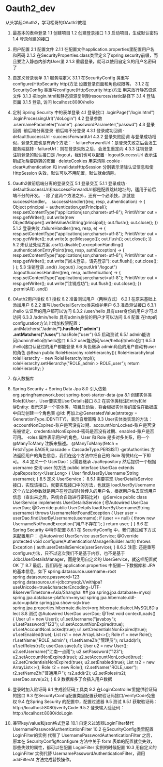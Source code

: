 # Oauth2_dev
从头学起OAuth2，学习松哥的OAuth2教程

1. 最基本的表单登录
    1.1 创建项目
    1.2 创建登录接口
    1.3 启动项目，生成默认密码
    1.4 登录创建的接口

2. 用户配置
    2.1 配置文件
        2.1.1 在配置文件application.properties里配置用户名和密码
        2.1.2 在SecurityProperties.class类里定义了spring.security前缀，而且要注入静态内部内User里
        2.1.3 重启登录，就可以使用自定义的用户名密码了
        
3. 自定义登录表单
    3.1 服务端定义
        3.1.1 在SecurityConfig 类重写configure(HttpSecurity http)方法
              设置登录页面和角色权限等。
        3.1.2 在SecurityConfig 类重写configure(HttpSecurity http)方法
              用来放行静态资源文件
        3.1.3 把login.html和静态资源复制到resources/static路径下
        3.1.4 登陆页面
        3.1.5 登录, 访问 localhost:8080/hello

4. 定制 Spring Security 中的表单登录
    4.1 登录接口
        .loginPage("/login.html")
        .loginProcessingUrl("/doLogin")
    4.2 登录参数
        .usernameParameter("name")
        .passwordParameter("passwd")
    4.3 登录回调
        ·前后端分离登录
        ·前后端不分登录
        4.3.1 登录成功回调
              · defaultSuccessUrl
              · successForwardUrl
        4.3.2 登录失败回调
              与登录成功相似，登录失败也是有两个方法：
              · failureForwardUrl：是登录失败之后会发生服务端跳转
              · failureUrl：则在登录失败之后，会发生重定向
        4.3.3 注销登录
              注销登录的默认接口是 /logout，我们也可以配置
              · logoutSuccessUrl 表示注销成功后要跳转的页面
              · deleteCookies 用来清除 cookie
              · clearAuthentication 和 invalidateHttpSession 分别表示清除认证信息和使 HttpSession 失效，默认可以不用配置，默认就会清除。
                            
5. Oauth2做前后端分离的登录交互
    5.1 登录交互
        5.1.1 登录成功
              · defaultSuccessUrl和successForwardUrl都是配置跳转地址的，适用于前后端不分的开发。
              · 除了这两个方法之外，还有一个必杀技，那就是 successHandler。
               .successHandler((req, resp, authentication) -> {
                   Object principal = authentication.getPrincipal();
                   resp.setContentType("application/json;charset=utf-8");
                   PrintWriter out = resp.getWriter();
                   out.write(new ObjectMapper().writeValueAsString(principal));
                   out.flush();
                   out.close();
               })                   
        5.1.2 登录失败
              .failureHandler((req, resp, e) -> {
                  resp.setContentType("application/json;charset=utf-8");
                  PrintWriter out = resp.getWriter();
                  out.write(e.getMessage());
                  out.flush();
                  out.close();
              })  
    5.2 未认证处理方案
        .csrf().disable().exceptionHandling()
        .authenticationEntryPoint((req, resp, authException) -> {
                    resp.setContentType("application/json;charset=utf-8");
                    PrintWriter out = resp.getWriter();
                    out.write("尚未登录，请先登录");
                    out.flush();
                    out.close();
                }
        );
    5.3 注销登录
        .and()
        .logout()
        .logoutUrl("/logout")
        .logoutSuccessHandler((req, resp, authentication) -> {
            resp.setContentType("application/json;charset=utf-8");
            PrintWriter out = resp.getWriter();
            out.write("注销成功");
            out.flush();
            out.close();
        })
        .permitAll()
        .and()

6. OAuth2用户授权
    6.1 授权
    6.2 准备测试用户（两种方式）
        6.2.1 在原来基础上添加用户
        6.2.2 重写UserDetailService类来维护用户
    6.3 准备测试接口
        6.3.1 /hello 认证后的用户都可以访问
        6.3.2 /user/hello 具有user身份的用户才可以访问
        6.3.3 /admin/hello 具有admin身份的用户才可以访问
    6.4 配置
        在http的configuration方法上增加权限配置：
            .antMatchers("/admin/**").hasRole("admin")
            .antMatchers("/user/**").hasRole("user")
    6.5 启动测试
        6.5.1 admin能访问/admin/hello和/hello接口
        6.5.2 user能访问/user/hello和/hello接口
        6.5.3 /hello接口认证过的用户都能登录
    6.6 角色继承
        admin角色的用户自动有user的角色
        @Bean
        public RoleHierarchy roleHierarchy(){
            RoleHierarchyImpl roleHierarchy = new RoleHierarchyImpl();
            roleHierarchy.setHierarchy("ROLE_admin > ROLE_user");
            return roleHierarchy;
        }

7. 存入数据库

8. Spring Security + Spring Data Jpa
    8.0 引入依赖
        <dependency>
            <groupId>org.springframework.boot</groupId>
            <artifactId>spring-boot-starter-data-jpa</artifactId>
        </dependency>
    8.1 创建实体类Role和User，User要实现UserDetails接口
    8.2 在实体类标注Entity和Id
        @Entity: 表示这是一个实体类，项目启动后，将会根据实体类的属性在数据库中自动创建一个角色表
        @Id: 再加上@GeneratedValue(strategy = GenerationType.IDENTITY)，表示自增策略
    8.3 User实体类实现的方法：
        ·accountNonExpired-账户是否没有过期、accountNonLocked-账户是否没有被锁定、credentialsNonExpired-密码是否没有过期、enabled-账户是否可用。
        ·roles 属性表示用户的角色，User 和 Role 是多对多关系，用一个 @ManyToMany 注解来描述。
          @ManyToMany(fetch = FetchType.EAGER,cascade = CascadeType.PERSIST)
        ·getAuthorities 方法返回用户的角色信息，我们在这个方法中把自己的 Role 稍微转化一下即可。
    8.4 定义一个 UserDao：只需要继承 JpaRepository 然后提供一个根据 username 查询 user 的方法
        public interface UserDao extends JpaRepository<User,Long> {
            User findUserByUsername(String username);
        }
    8.5 定义 UserService：
        8.5.1 需要实现 UserDetailsService 接口，实现该接口，就要实现接口中的方法，也就是 loadUserByUsername
              这个方法的参数就是用户在登录的时候传入的用户名，根据用户名去查询用户信息（查出来之后，系统会自动进行密码比对）
        @Service
        public class UserService implements UserDetailsService {
            @Autowired
            UserDao userDao;
            @Override
            public UserDetails loadUserByUsername(String username) throws UsernameNotFoundException {
                User user = userDao.findUserByUsername(username);
                if (user == null) {
                    throw new UsernameNotFoundException("用户不存在");
                }
                return user;
            }
        }
    8.6 在 Spring Security 中稍作配置
        8.6.1 在 SecurityConfig 中，我们通过如下方式来配置用户：
              @Autowired
              UserService userService;
              @Override
              protected void configure(AuthenticationManagerBuilder auth) throws Exception {
                  auth.userDetailsService(userService);
              }
        8.6.2 注意: 还是重写configure方法，只不过这次我们不是基于内存，也不是基于JdbcUserDetailsManager，而是使用自定义的 UserService，就这样配置就 OK 了
    8.7 最后，我们再在 application.properties 中配置一下数据库和 JPA 的基本信息，如下
        spring.datasource.username=root
        spring.datasource.password=123
        spring.datasource.url=jdbc:mysql:///withjpa?useUnicode=true&characterEncoding=UTF-8&serverTimezone=Asia/Shanghai
        ## jpa
        spring.jpa.database=mysql
        spring.jpa.database-platform=mysql
        spring.jpa.hibernate.ddl-auto=update
        spring.jpa.show-sql=true
        spring.jpa.properties.hibernate.dialect=org.hibernate.dialect.MySQL8Dialect
    8.8 测试
        @Autowired
        UserDao userDao;
        @Test
        void contextLoads() {
            User u1 = new User();
            u1.setUsername("javaboy");
            u1.setPassword("123");
            u1.setAccountNonExpired(true);
            u1.setAccountNonLocked(true);
            u1.setCredentialsNonExpired(true);
            u1.setEnabled(true);
            List<Role> rs1 = new ArrayList<>();
            Role r1 = new Role();
            r1.setName("ROLE_admin");
            r1.setNameZh("管理员");
            rs1.add(r1);
            u1.setRoles(rs1);
            userDao.save(u1);
            User u2 = new User();
            u2.setUsername("江南一点雨");
            u2.setPassword("123");
            u2.setAccountNonExpired(true);
            u2.setAccountNonLocked(true);
            u2.setCredentialsNonExpired(true);
            u2.setEnabled(true);
            List<Role> rs2 = new ArrayList<>();
            Role r2 = new Role();
            r2.setName("ROLE_user");
            r2.setNameZh("普通用户");
            rs2.add(r2);
            u2.setRoles(rs2);
            userDao.save(u2);
        }
    8.9 数据库多了会插入用户数据
    
9. 登录时加入验证码
    9.1 生成验证码工具类
    9.2 在LoginController里提供验证码的接口
    9.3 在SecurityConfig配置类里配置获取验证码接口/verifyCode免鉴权
    9.4 在Spring Security 的配置中，配置过滤器
    9.5 测试
        9.5.1 获取验证码：http://localhost:8080/verifyCode
        9.5.2 登录输入验证码：http://localhost:8080/doLogin
             
10. 兼容key/value和json格式登录
    10.1 自定义过滤器LoginFilter替代UsernamePasswordAuthenticationFilter 
    10.2 在SecurityConfig类里配置LoginFilter的实例
         代替了 UsernamePasswordAuthenticationFilter 之后，原本在 SecurityConfig#configure 方法中关于 form 表单的配置就会失效，
         那些失效的属性，都可以在配置 LoginFilter 实例的时候配置
    10.3 用自定义的 LoginFilter 实例代替 UsernamePasswordAuthenticationFilter，调用 addFilterAt 方法完成替换操作。
